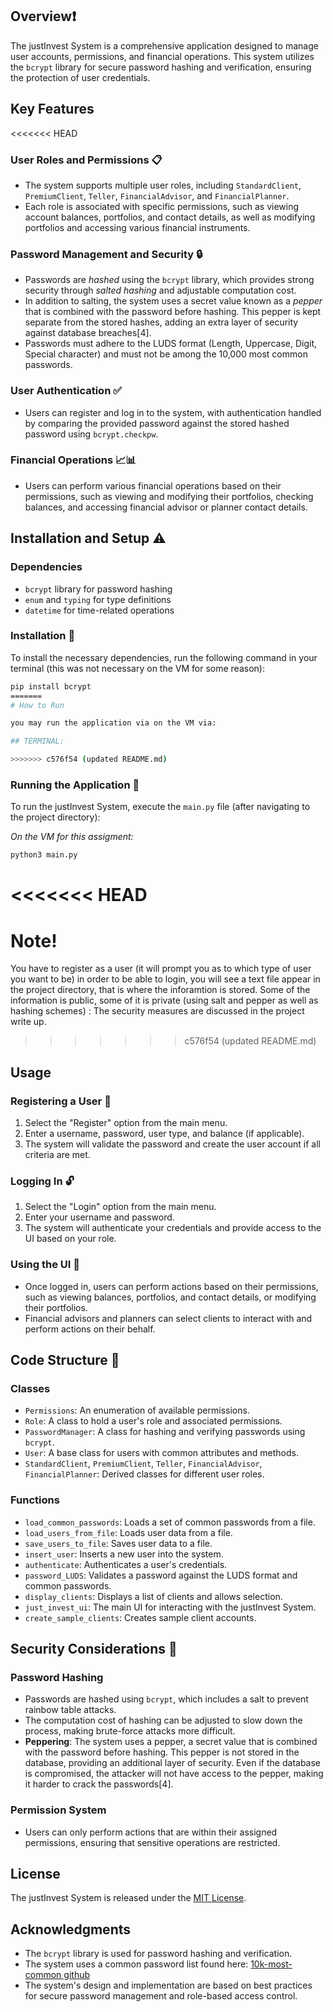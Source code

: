 ## Overview❗
The justInvest System is a comprehensive application designed to manage user accounts, permissions, and financial operations. This system utilizes the `bcrypt` library for secure password hashing and verification, ensuring the protection of user credentials.

## Key Features 

<<<<<<< HEAD
### User Roles and Permissions 📋 
- The system supports multiple user roles, including `StandardClient`, `PremiumClient`, `Teller`, `FinancialAdvisor`, and `FinancialPlanner`.
- Each role is associated with specific permissions, such as viewing account balances, portfolios, and contact details, as well as modifying portfolios and accessing various financial instruments.

### Password Management and Security 🔒
- Passwords are _hashed_ using the `bcrypt` library, which provides strong security through _salted hashing_ and adjustable computation cost.
- In addition to salting, the system uses a secret value known as a _pepper_ that is combined with the password before hashing. This pepper is kept separate from the stored hashes, adding an extra layer of security against database breaches[4].
- Passwords must adhere to the LUDS format (Length, Uppercase, Digit, Special character) and must not be among the 10,000 most common passwords.

### User Authentication ✅
- Users can register and log in to the system, with authentication handled by comparing the provided password against the stored hashed password using `bcrypt.checkpw`.

### Financial Operations 📈📊
- Users can perform various financial operations based on their permissions, such as viewing and modifying their portfolios, checking balances, and accessing financial advisor or planner contact details.

## Installation and Setup ⚠️

### Dependencies
- `bcrypt` library for password hashing
- `enum` and `typing` for type definitions
- `datetime` for time-related operations

### Installation 🔨
To install the necessary dependencies, run the following command in your terminal (this was not necessary on the VM for some reason):
```bash
pip install bcrypt
=======
# How to Run

you may run the application via on the VM via: 

## TERMINAL:

>>>>>>> c576f54 (updated README.md)
```

### Running the Application 🏃
To run the justInvest System, execute the `main.py` file (after navigating to the project directory):

_On the VM for this assigment:_
```bash
python3 main.py
```

<<<<<<< HEAD
=======
# Note!
You have to register as a user (it will prompt you as to which type of user you want to be) in order to be able to login, you will see a text file appear in the project directory, that is where the inforamtion is stored. Some of the information is public, some of it is private (using salt and pepper as well as hashing schemes) : The security measures are discussed in the project write up.
>>>>>>> c576f54 (updated README.md)

## Usage

### Registering a User 🔑
1. Select the "Register" option from the main menu.
2. Enter a username, password, user type, and balance (if applicable).
3. The system will validate the password and create the user account if all criteria are met.

### Logging In 🔓
1. Select the "Login" option from the main menu.
2. Enter your username and password.
3. The system will authenticate your credentials and provide access to the UI based on your role.

### Using the UI 📱
- Once logged in, users can perform actions based on their permissions, such as viewing balances, portfolios, and contact details, or modifying their portfolios.
- Financial advisors and planners can select clients to interact with and perform actions on their behalf.

## Code Structure 🔧

### Classes
- `Permissions`: An enumeration of available permissions.
- `Role`: A class to hold a user's role and associated permissions.
- `PasswordManager`: A class for hashing and verifying passwords using `bcrypt`.
- `User`: A base class for users with common attributes and methods.
- `StandardClient`, `PremiumClient`, `Teller`, `FinancialAdvisor`, `FinancialPlanner`: Derived classes for different user roles.

### Functions
- `load_common_passwords`: Loads a set of common passwords from a file.
- `load_users_from_file`: Loads user data from a file.
- `save_users_to_file`: Saves user data to a file.
- `insert_user`: Inserts a new user into the system.
- `authenticate`: Authenticates a user's credentials.
- `password_LUDS`: Validates a password against the LUDS format and common passwords.
- `display_clients`: Displays a list of clients and allows selection.
- `just_invest_ui`: The main UI for interacting with the justInvest System.
- `create_sample_clients`: Creates sample client accounts.

## Security Considerations 🔐

### Password Hashing
- Passwords are hashed using `bcrypt`, which includes a salt to prevent rainbow table attacks.
- The computation cost of hashing can be adjusted to slow down the process, making brute-force attacks more difficult.
- **Peppering**: The system uses a pepper, a secret value that is combined with the password before hashing. This pepper is not stored in the database, providing an additional layer of security. Even if the database is compromised, the attacker will not have access to the pepper, making it harder to crack the passwords[4].

### Permission System
- Users can only perform actions that are within their assigned permissions, ensuring that sensitive operations are restricted.

## License
The justInvest System is released under the [MIT License](https://opensource.org/licenses/MIT).

## Acknowledgments
- The `bcrypt` library is used for password hashing and verification.
- The system uses a common password list found here: [10k-most-common github](https://github.com/danielmiessler/SecLists/blob/master/Passwords/Common-Credentials/10k-most-common.txt)
- The system's design and implementation are based on best practices for secure password management and role-based access control.